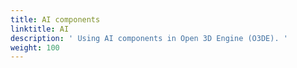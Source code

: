 ```yaml
---
title: AI components
linktitle: AI
description: ' Using AI components in Open 3D Engine (O3DE). '
weight: 100
---
```

